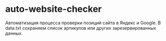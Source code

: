 # auto-website-checker
Автоматизация процесса проверки позиций сайта в Яндекс и Google.
В data.txt сохраняем список артикулов или других зарезервированных данных.

